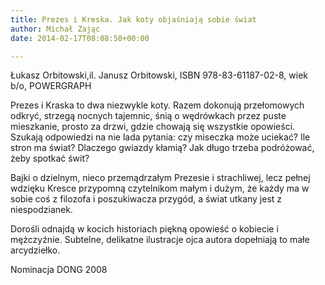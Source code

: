 ```yaml
---
title: Prezes i Kreska. Jak koty objaśniają sobie świat
author: Michał Zając
date: 2014-02-17T08:08:50+00:00

---
```

Łukasz Orbitowski,il. Janusz Orbitowski, ISBN 978-83-61187-02-8, wiek b/o, POWERGRAPH

Prezes i Kraska to dwa niezwykle koty. Razem dokonują przełomowych odkryć, strzegą nocnych tajemnic, śnią o wędrówkach przez puste mieszkanie, prosto za drzwi, gdzie chowają się wszystkie opowieści. Szukają odpowiedzi na nie lada pytania: czy miseczka może uciekać? Ile stron ma świat? Dlaczego gwiazdy kłamią? Jak długo trzeba podróżować, żeby spotkać świt?
  
Bajki o dzielnym, nieco przemądrzałym Prezesie i strachliwej, lecz pełnej wdzięku Kresce przypomną czytelnikom małym i dużym, że każdy ma w sobie coś z filozofa i poszukiwacza przygód, a świat utkany jest z niespodzianek.
  
Dorośli odnajdą w kocich historiach piękną opowieść o kobiecie i mężczyźnie. Subtelne, delikatne ilustracje ojca autora dopełniają to małe arcydziełko.
  
Nominacja DONG 2008
